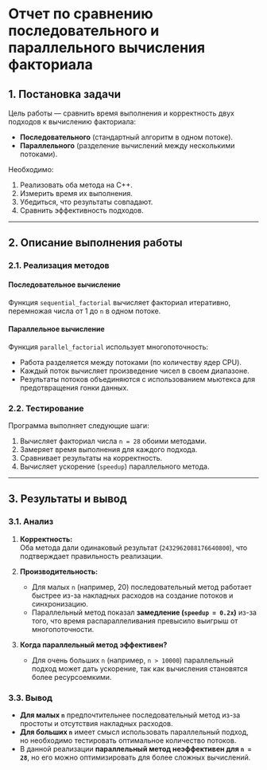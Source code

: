 # Отчет по сравнению последовательного и параллельного вычисления факториала  

## 1. Постановка задачи  

Цель работы — сравнить время выполнения и корректность двух подходов к вычислению факториала:  

- **Последовательного** (стандартный алгоритм в одном потоке).  
- **Параллельного** (разделение вычислений между несколькими потоками).  

Необходимо:  
1. Реализовать оба метода на C++.  
2. Измерить время их выполнения.  
3. Убедиться, что результаты совпадают.  
4. Сравнить эффективность подходов.  

---  

## 2. Описание выполнения работы  

### 2.1. Реализация методов  

#### Последовательное вычисление  
Функция `sequential_factorial` вычисляет факториал итеративно, перемножая числа от 1 до `n` в одном потоке.  

#### Параллельное вычисление  
Функция `parallel_factorial` использует многопоточность:  
- Работа разделяется между потоками (по количеству ядер CPU).  
- Каждый поток вычисляет произведение чисел в своем диапазоне.  
- Результаты потоков объединяются с использованием мьютекса для предотвращения гонки данных.  

### 2.2. Тестирование  
Программа выполняет следующие шаги:  
1. Вычисляет факториал числа `n = 28` обоими методами.  
2. Замеряет время выполнения для каждого подхода.  
3. Сравнивает результаты на корректность.  
4. Вычисляет ускорение (`speedup`) параллельного метода.  

---  

## 3. Результаты и вывод  

### 3.1. Анализ  
1. **Корректность:**  
   Оба метода дали одинаковый результат (`2432962088176640800`), что подтверждает правильность реализации.  

2. **Производительность:**  
   - Для малых `n` (например, 20) последовательный метод работает быстрее из-за накладных расходов на создание потоков и синхронизацию.  
   - Параллельный метод показал **замедление (`speedup = 0.2x`)** из-за того, что время распараллеливания превысило выигрыш от многопоточности.  

3. **Когда параллельный метод эффективен?**  
   - Для очень больших `n` (например, `n > 10000`) параллельный подход может дать ускорение, так как вычисления становятся более ресурсоемкими.  

### 3.3. Вывод  
- **Для малых `n`** предпочтительнее последовательный метод из-за простоты и отсутствия накладных расходов.  
- **Для больших `n`** имеет смысл использовать параллельный подход, но необходимо тестировать оптимальное количество потоков.  
- В данной реализации **параллельный метод неэффективен для `n = 28`**, но его можно оптимизировать для более сложных вычислений.  
